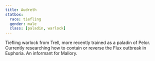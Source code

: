 ```yaml
---
title: Audreth
statbox:
  race: tiefling
  gender: male
  class: [paladin, warlock]
---
```


Tiefling warlock from Trell, more recently trained as a paladin of Pelor. Currently researching how to contain or reverse the Flux outbreak in Euphoria. An informant for Mallory.
